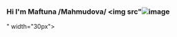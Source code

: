 ### Hi I'm Maftuna /Mahmudova/ <img src"![image](https://user-images.githubusercontent.com/107746483/183279784-ae3dba65-f2de-4eba-9d1b-21ae6523894d.png)
" width="30px">

